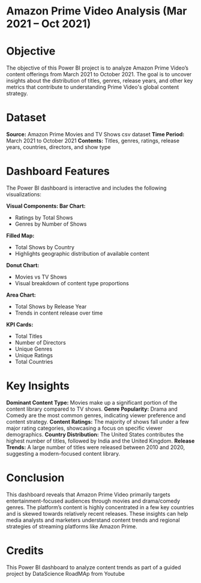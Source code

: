 # Amazon Prime Video Analysis (Mar 2021 – Oct 2021)

# Objective
The objective of this Power BI project is to analyze Amazon Prime Video’s content offerings from March 2021 to October 2021. The goal is to uncover insights about the distribution of titles, genres, release years, and other key metrics that contribute to understanding Prime Video's global content strategy.

# Dataset
**Source:** Amazon Prime Movies and TV Shows csv dataset
**Time Period:** March 2021 to October 2021
**Contents:** Titles, genres, ratings, release years, countries, directors, and show type

# Dashboard Features
The Power BI dashboard is interactive and includes the following visualizations:

**Visual Components:
Bar Chart:**
- Ratings by Total Shows
- Genres by Number of Shows

**Filled Map:**
- Total Shows by Country
- Highlights geographic distribution of available content

**Donut Chart:**
- Movies vs TV Shows
- Visual breakdown of content type proportions

**Area Chart:**
- Total Shows by Release Year
- Trends in content release over time

**KPI Cards:**
- Total Titles
- Number of Directors
- Unique Genres
- Unique Ratings
- Total Countries

# Key Insights
**Dominant Content Type:** Movies make up a significant portion of the content library compared to TV shows.
**Genre Popularity:** Drama and Comedy are the most common genres, indicating viewer preference and content strategy.
**Content Ratings:** The majority of shows fall under a few major rating categories, showcasing a focus on specific viewer demographics.
**Country Distribution:** The United States contributes the highest number of titles, followed by India and the United Kingdom.
**Release Trends:** A large number of titles were released between 2010 and 2020, suggesting a modern-focused content library.

# Conclusion
This dashboard reveals that Amazon Prime Video primarily targets entertainment-focused audiences through movies and drama/comedy genres. The platform’s content is highly concentrated in a few key countries and is skewed towards relatively recent releases. These insights can help media analysts and marketers understand content trends and regional strategies of streaming platforms like Amazon Prime.

# Credits
This Power BI dashboard to analyze content trends as part of a guided project by DataScience RoadMAp from Youtube
